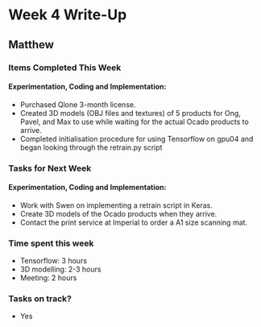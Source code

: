 # Week 4 Write-Up

## Matthew

### Items Completed This Week

#### Experimentation, Coding and Implementation:

- Purchased Qlone 3-month license.
- Created 3D models (OBJ files and textures) of 5 products for Ong, Pavel, and Max to use while waiting for the actual Ocado products to arrive.
- Completed initialisation procedure for using Tensorflow on gpu04 and began looking through the retrain.py script

### Tasks for Next Week

#### Experimentation, Coding and Implementation:

- Work with Swen on implementing a retrain script in Keras.
- Create 3D models of the Ocado products when they arrive.
- Contact the print service at Imperial to order a A1 size scanning mat.

### Time spent this week
- Tensorflow: 3 hours
- 3D modelling: 2-3 hours
- Meeting: 2 hours

### Tasks on track?
- Yes
